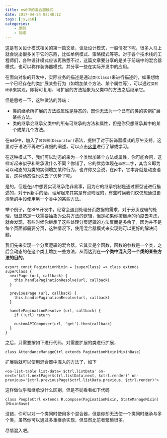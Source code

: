 ```yaml
---
title: es6中的混合器模式
date: 2017-04-24 08:48:12
tags: [js,es6]
categories: 
    - 原创
    - 前端
---
```

这是有关设计模式相关的第一篇文章，谈及设计模式，一般情况下呢，很多人马上就会说出很多关于它的东西，比如单例模式、策略模式等等。对于各个技术栈的工程师们，各种设计模式应该再熟悉不过，这篇文章要分享的是关于前端中的混合器模式，也可以称作装饰器模式，并分享一些在实际开发中的应用。

在面向对象的开发中，实际业务的描述是通过``类(Class)``来进行描述的，如果想给一个已经存在的类扩展某些行为（如增加某个方法、某个属性等），可以通过``类的继承``来实现，即将可复用、可扩展的方法抽象为父类中的方法之后继承它。

但是思考一下，这种做法的弊端：
* 类的继承所扩展的方法或属性是静态的，既你无法为一个已有的类的实例扩展某些方法。
* 类的继承会继承父类中的所有可继承的方法和属性，但是你只想继承其中的某个或某几个方法。

在es6中，加入了``装饰器(Decorator)``语法，提供了对于装饰器模式的原生支持。这里对于语法不再进行详细的阐述，可以点击[这里](http://es6.ruanyifeng.com/#docs/decorator#类的修饰)进行了解或学习。

在这种模式下，我们可以动态的来为一个类增加某个方法或属性，你可能会问，这样听起来似乎和继承没什么不同？你错了，它的优势体现在``动态``二字，其含义即为可以动态的为类的实例增加某种行为，也许你又会说，在js中，它本身就是动态语言，这种动态性也失去了优势了吧。

是的，但是在js中想要实现继承绝非易事，因为它的继承机制是通过原型链进行描述的，对于js新手的话，理解起来其实是有点晦涩的，有些时候我们仅仅想通过更清晰的手段使用另一个类中的某些方法。

举个例子，在SPA开发中，经常会遇到处理分页数据的需求，对于分页逻辑的处理，很显然是一块需要抽象为公共方法的逻辑，但是如果你按继承的角度去考虑，就会发现，有些时候你继承了这些处理分页逻辑的方法反而是多余了，因为并不是每个页面都需要分页，这种情况下，使用混合器模式来实现则可以更好的解决问题。

我们先来实现一个分页逻辑的混合器，它其实是个函数，函数的参数是一个类，之后会动态的在这个类上增加一些方法，从而达到在**一个类中混入另一个类的某些方法的目的**。
```
export const PaginationMixin = (superClass) => class extends superClass {
  nextPage (url, callback) {
    this.handlePaginationResolve(url, callback)
  }

  previousPage (url, callback) {
    this.handlePaginationResolve(url, callback)
  }

  handlePaginationResolve (url, callback) {
    if (!url) return

    customAPIComposer(url, 'get').then(callback)
  }
}
```

之后，只需要按如下进行代码，对需要扩展的类进行扩展，
```
class AttendanceManageCtrl extends PaginationMixin(MixinBase)
```
扩展后就可以使用混合器中混入的方法了，如下
```
<oa-list-table list-data='$ctrl.listData' on-next='$ctrl.nextPage($ctrl.listData.next, $ctrl.render)' on-previous='$ctrl.previousPage($ctrl.listData.previous, $ctrl.render)'>
```

这样做似乎和继承没什么区别，但是不妨看看如下代码
```
class PeopleCtrl extends R.compose(PaginationMixin, StateManageMixin)(MixinBase)
```
没错，你可以对一个类同时使用多个混合器，但是你却无法使一个类同时继承与多个类，虽然你可以通过多重继承实现，但显然比前者繁琐很多。

尽情混入吧。